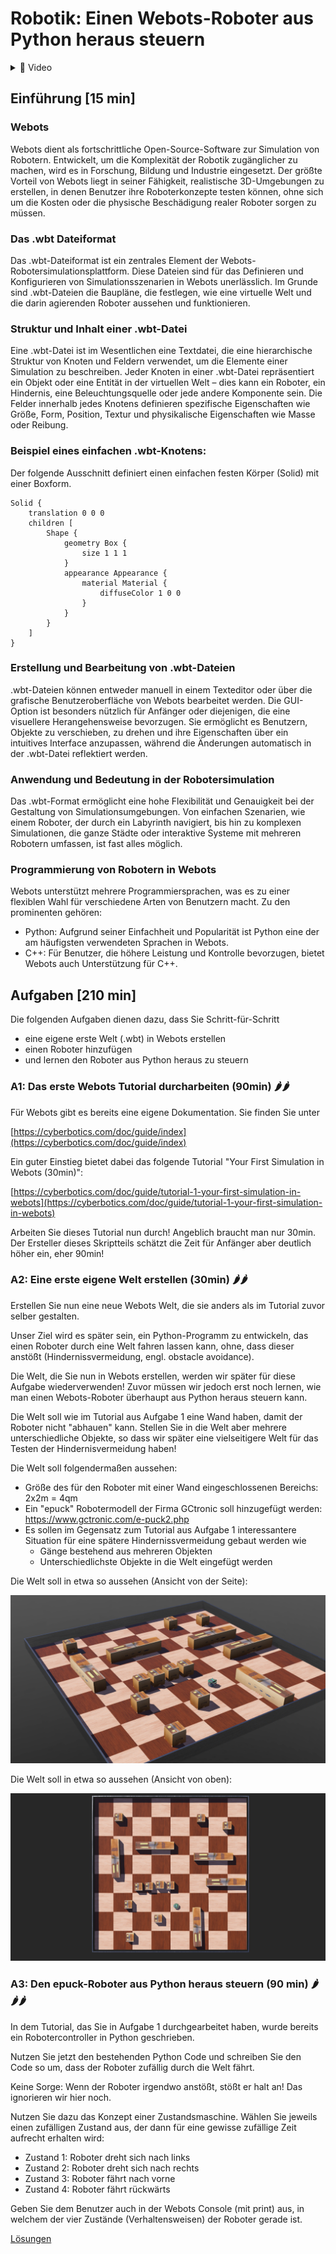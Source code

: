 # Robotik: Einen Webots-Roboter aus Python heraus steuern

<details>
<summary>
🎦 Video
</summary>
<iframe width="560" height="315" src="https://www.youtube.com/embed/KBttIsxQY9Y?si=HYQy7MtQzt_OaCNV" title="YouTube video player" frameborder="0" allow="accelerometer; autoplay; clipboard-write; encrypted-media; gyroscope; picture-in-picture; web-share" allowfullscreen></iframe>
</details>


## Einführung [15 min]

### Webots

Webots dient als fortschrittliche Open-Source-Software zur Simulation von Robotern. Entwickelt, um die Komplexität der Robotik zugänglicher zu machen, wird es in Forschung, Bildung und Industrie eingesetzt. Der größte Vorteil von Webots liegt in seiner Fähigkeit, realistische 3D-Umgebungen zu erstellen, in denen Benutzer ihre Roboterkonzepte testen können, ohne sich um die Kosten oder die physische Beschädigung realer Roboter sorgen zu müssen.


### Das .wbt Dateiformat

Das .wbt-Dateiformat ist ein zentrales Element der Webots-Robotersimulationsplattform. Diese Dateien sind für das Definieren und Konfigurieren von Simulationsszenarien in Webots unerlässlich. Im Grunde sind .wbt-Dateien die Baupläne, die festlegen, wie eine virtuelle Welt und die darin agierenden Roboter aussehen und funktionieren.


### Struktur und Inhalt einer .wbt-Datei

Eine .wbt-Datei ist im Wesentlichen eine Textdatei, die eine hierarchische Struktur von Knoten und Feldern verwendet, um die Elemente einer Simulation zu beschreiben. Jeder Knoten in einer .wbt-Datei repräsentiert ein Objekt oder eine Entität in der virtuellen Welt – dies kann ein Roboter, ein Hindernis, eine Beleuchtungsquelle oder jede andere Komponente sein. Die Felder innerhalb jedes Knotens definieren spezifische Eigenschaften wie Größe, Form, Position, Textur und physikalische Eigenschaften wie Masse oder Reibung.

### Beispiel eines einfachen .wbt-Knotens:

Der folgende Ausschnitt definiert einen einfachen festen Körper (Solid) mit einer Boxform.

    Solid {
        translation 0 0 0
        children [
            Shape {
                geometry Box {
                    size 1 1 1
                }
                appearance Appearance {
                    material Material {
                        diffuseColor 1 0 0
                    }
                }
            }
        ]
    }

### Erstellung und Bearbeitung von .wbt-Dateien

.wbt-Dateien können entweder manuell in einem Texteditor oder über die grafische Benutzeroberfläche von Webots bearbeitet werden. Die GUI-Option ist besonders nützlich für Anfänger oder diejenigen, die eine visuellere Herangehensweise bevorzugen. Sie ermöglicht es Benutzern, Objekte zu verschieben, zu drehen und ihre Eigenschaften über ein intuitives Interface anzupassen, während die Änderungen automatisch in der .wbt-Datei reflektiert werden.


### Anwendung und Bedeutung in der Robotersimulation

Das .wbt-Format ermöglicht eine hohe Flexibilität und Genauigkeit bei der Gestaltung von Simulationsumgebungen. Von einfachen Szenarien, wie einem Roboter, der durch ein Labyrinth navigiert, bis hin zu komplexen Simulationen, die ganze Städte oder interaktive Systeme mit mehreren Robotern umfassen, ist fast alles möglich.


### Programmierung von Robotern in Webots

Webots unterstützt mehrere Programmiersprachen, was es zu einer flexiblen Wahl für verschiedene Arten von Benutzern macht. Zu den prominenten gehören:

- Python: Aufgrund seiner Einfachheit und Popularität ist Python eine der am häufigsten verwendeten Sprachen in Webots.
- C++: Für Benutzer, die höhere Leistung und Kontrolle bevorzugen, bietet Webots auch Unterstützung für C++.

## Aufgaben [210 min]

Die folgenden Aufgaben dienen dazu, dass Sie Schritt-für-Schritt
- eine eigene erste Welt (.wbt) in Webots erstellen
- einen Roboter hinzufügen
- und lernen den Roboter aus Python heraus zu steuern

### A1: Das erste Webots Tutorial durcharbeiten (90min) 🌶️🌶️

Für Webots gibt es bereits eine eigene Dokumentation. Sie finden Sie unter

[https://cyberbotics.com/doc/guide/index](https://cyberbotics.com/doc/guide/index)

Ein guter Einstieg bietet dabei das folgende Tutorial "Your First Simulation in Webots (30min)":

[https://cyberbotics.com/doc/guide/tutorial-1-your-first-simulation-in-webots](https://cyberbotics.com/doc/guide/tutorial-1-your-first-simulation-in-webots)

Arbeiten Sie dieses Tutorial nun durch! Angeblich braucht man nur 30min. Der Ersteller dieses Skriptteils schätzt die Zeit für Anfänger aber deutlich höher ein, eher 90min!

### A2: Eine erste eigene Welt erstellen (30min) 🌶️🌶️

Erstellen Sie nun eine neue Webots Welt, die sie anders als im Tutorial zuvor selber gestalten.

Unser Ziel wird es später sein, ein Python-Programm zu entwickeln, das einen Roboter durch eine Welt fahren lassen kann, ohne, dass dieser anstößt (Hindernissvermeidung, engl. obstacle avoidance).

Die Welt, die Sie nun in Webots erstellen, werden wir später für diese Aufgabe wiederverwenden! Zuvor müssen wir jedoch erst noch lernen, wie man einen Webots-Roboter überhaupt aus Python heraus steuern kann.

Die Welt soll wie im Tutorial aus Aufgabe 1 eine Wand haben, damit der Roboter nicht "abhauen" kann. Stellen Sie in die Welt aber mehrere unterschiedliche Objekte, so dass wir später eine vielseitigere Welt für das Testen der Hindernisvermeidung haben!

Die Welt soll folgendermaßen aussehen:

- Größe des für den Roboter mit einer Wand eingeschlossenen Bereichs: 2x2m = 4qm
- Ein "epuck" Robotermodell der Firma GCtronic soll hinzugefügt werden: https://www.gctronic.com/e-puck2.php
- Es sollen im Gegensatz zum Tutorial aus Aufgabe 1 interessantere Situation für eine spätere Hindernissvermeidung gebaut werden wie
    -  Gänge bestehend aus mehreren Objekten
    -  Unterschiedlichste Objekte in die Welt eingefügt werden
 
Die Welt soll in etwa so aussehen (Ansicht von der Seite):

![Quadratische Welt mit vielen Hindernissen](images/webots_quadratische_welt_viele_hindernisse.png)

Die Welt soll in etwa so aussehen (Ansicht von oben):

![Quadratische Welt mit vielen Hindernissen von oben](images/webots_quadratische_welt_viele_hindernisse_topview.png)

### A3: Den epuck-Roboter aus Python heraus steuern (90 min) 🌶️🌶️🌶️

In dem Tutorial, das Sie in Aufgabe 1 durchgearbeitet haben, wurde bereits ein Robotercontroller in Python geschrieben.

Nutzen Sie jetzt den bestehenden Python Code und schreiben Sie den Code so um, dass der Roboter zufällig durch die Welt fährt.

Keine Sorge: Wenn der Roboter irgendwo anstößt, stößt er halt an! Das ignorieren wir hier noch.

Nutzen Sie dazu das Konzept einer Zustandsmaschine. Wählen Sie jeweils einen zufälligen Zustand aus, der dann für eine gewisse zufällige Zeit aufrecht erhalten wird:

- Zustand 1: Roboter dreht sich nach links
- Zustand 2: Roboter dreht sich nach rechts
- Zustand 3: Roboter fährt nach vorne
- Zustand 4: Roboter fährt rückwärts

Geben Sie dem Benutzer auch in der Webots Console (mit print) aus, in welchem der vier Zustände (Verhaltensweisen) der Roboter gerade ist.

[Lösungen](webots_roboter_aus_python_steuern_loesungen.md)
